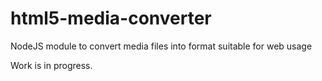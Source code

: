 html5-media-converter
=====================

NodeJS module to convert media files into format suitable for web usage

Work is in progress.
